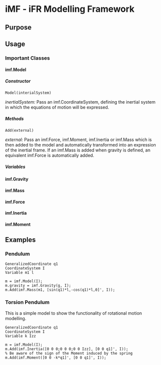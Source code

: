 # iMF - iFR Modelling Framework #

## Purpose ##

## Usage ##
### Important Classes ###
#### imf.Model ####

##### Constructor #####
    Model(interialSystem)

*inertialSystem:* Pass an imf.CoordinateSystem, defining the inertial system in which the equations of motion will be expressed.

##### Methods #####
    Add(external)
*external:* Pass an imf.Force, imf.Moment, imf.Inertia or imf.Mass which is then added to the model and automatically transformed into an expression of the inertial frame. If an imf.Mass is added when gravity is defined, an equivalent imf.Force is automatically added.

##### Variables #####


#### imf.Gravity ####
#### imf.Mass ####
#### imf.Force ####
#### imf.Inertia ####
#### imf.Moment ####

## Examples ##
### Pendulum ###

    GeneralizedCoordinate q1
    CoordinateSystem I
    Variable m1 l

    m = imf.Model(I);
    m.gravity = imf.Gravity(g, I);
    m.Add(imf.Mass(m1, [sin(q1)*l,-cos(q1)*l,0]', I));

### Torsion Pendulum ###
This is a simple model to show the functionality of rotational motion modelling.

    GeneralizedCoordinate q1
    CoordinateSystem I
    Variable k Izz

    m = imf.Model(I);
    m.Add(imf.Inertia([0 0 0;0 0 0;0 0 Izz], [0 0 q1]', I));
    % Be aware of the sign of the Moment induced by the spring
    m.Add(imf.Moment([0 0 -k*q1]', [0 0 q1]', I)); 
